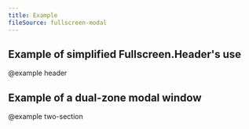 ```yaml
---
title: Example
fileSource: fullscreen-modal
---
```


## Example of simplified Fullscreen.Header's use

@example header

## Example of a dual-zone modal window

@example two-section
